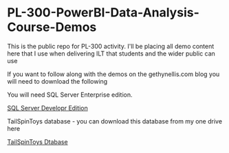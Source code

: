 # PL-300-PowerBI-Data-Analysis-Course-Demos
This is the public repo for PL-300 activity. I'll be placing all demo content here that I use when delivering ILT that students and the wider public can use

If you want to follow along with the demos on the gethynellis.com blog you will need to download the following

You will need SQL Server Enterprise edition.

[SQL Server Developr Edition](https://www.microsoft.com/en-gb/sql-server/sql-server-downloads)


TailSpinToys database - you can download this database from my one drive here 

[TailSpinToys Dtabase](https://bit.ly/401G7xc)



